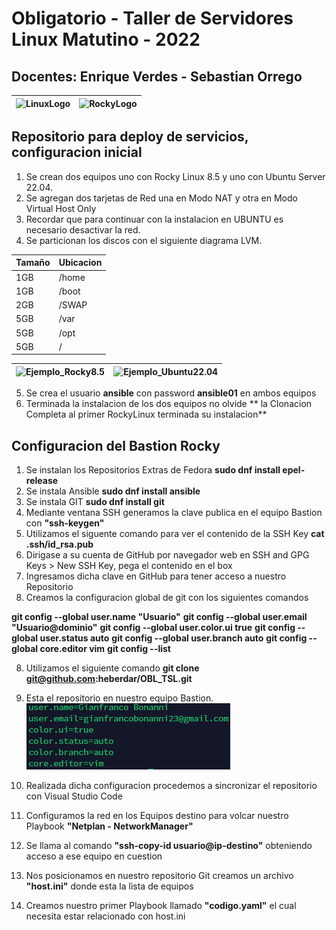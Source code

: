# Obligatorio - Taller de Servidores Linux Matutino - 2022
## Docentes: Enrique Verdes - Sebastian Orrego
| ![LinuxLogo](https://github.com/heberdar/TSL/blob/main/images/Linux_logo.jpg) | ![RockyLogo](https://github.com/heberdar/TSL/blob/main/images/rocky-linux.jpg) |
| ----------- | ----------- |
## Repositorio para deploy de servicios, configuracion inicial

1. Se crean dos equipos uno con Rocky Linux 8.5 y uno con Ubuntu Server 22.04.
2. Se agregan dos tarjetas de Red una en Modo NAT y otra en Modo Virtual Host Only
3. Recordar que para continuar con la instalacion en UBUNTU es necesario desactivar la red.
4. Se particionan los discos con el siguiente diagrama LVM.

| Tamaño | Ubicacion | 
| ----------- | ----------- |
| 1GB | /home |
| 1GB | /boot |
| 2GB | /SWAP|
| 5GB | /var |
| 5GB | /opt |
| 5GB | /    |
 
 | ![Ejemplo_Rocky8.5](image.jpg) | ![Ejemplo_Ubuntu22.04](image.jpg) |
| ----------- | ----------- |

5. Se crea el usuario **ansible** con password **ansible01** en ambos equipos
6. Terminada la instalacion de los dos equipos no olvide ** la Clonacion Completa al primer RockyLinux terminada su instalacion**

## Configuracion del Bastion Rocky

1. Se instalan los Repositorios Extras de Fedora **sudo dnf install epel-release**
2. Se instala Ansible **sudo dnf install ansible**
3. Se instala GIT **sudo dnf install git**
3. Mediante ventana SSH generamos la clave publica en el equipo Bastion con **"ssh-keygen"**
4. Utilizamos el siguente comando para ver el contenido de la SSH Key **cat .ssh/id_rsa.pub**
5. Dirigase a su cuenta de GitHub por navegador web en SSH and GPG Keys > New SSH Key, pega el contenido en el box
6. Ingresamos dicha clave en GitHub para tener acceso a nuestro Repositorio
7. Creamos la configuracion global de git con los siguientes comandos

**git config --global user.name "Usuario"**
**git config --global user.email "Usuario@dominio"**
**git config --global user.color.ui true**
**git config --global user.status auto**
**git config --global user.branch auto**
**git config --global core.editor vim**
**git config --list**

8. Utilizamos el siguiente comando **git clone git@github.com:heberdar/OBL_TSL.git**
9. Esta el repositorio en nuestro equipo Bastion.
![ConfigGit](https://github.com/heberdar/OBL_TSL/blob/main/images/Configuraciones.png)

10. Realizada dicha configuracion procedemos a sincronizar el repositorio con Visual Studio Code
11. Configuramos la red en los Equipos destino para volcar nuestro Playbook **"Netplan - NetworkManager"**
12. Se llama al comando **"ssh-copy-id usuario@ip-destino"** obteniendo acceso a ese equipo en cuestion
13. Nos posicionamos en nuestro repositorio Git creamos un archivo **"host.ini"** donde esta la lista de equipos
15. Creamos nuestro primer Playbook llamado **"codigo.yaml"** el cual necesita estar relacionado con host.ini

